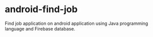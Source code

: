 # android-find-job

Find job application on android application using Java programming language and Firebase database.
